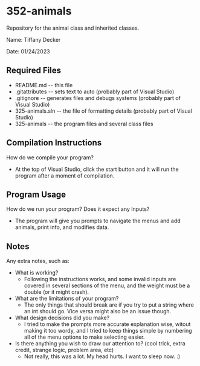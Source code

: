 # 352-animals
Repository for the animal class and inherited classes.

Name: Tiffany Decker

Date: 01/24/2023

## Required Files
* README.md -- this file
* .gitattributes -- sets text to auto (probably part of Visual Studio)
* .gitignore -- generates files and debugs systems (probably part of Visual Studio)
* 325-animals.sln -- the file of formatting details (probably part of Visual Studio)
* 325-animals -- the program files and several class files

## Compilation Instructions
How do we compile your program?
* At the top of Visual Studio, click the start button and it will run the program after a moment of compilation.

## Program Usage
How do we run your program? Does it expect any Inputs?
* The program will give you prompts to navigate the menus and add animals, print info, and modifies data.

## Notes
Any extra notes, such as:
* What is working?
  * Following the instructions works, and some invalid inputs are covered in several sections of the menu, and the weight must be a double (or it might crash).
* What are the limitations of your program?
  * The only things that should break are if you try to put a string where an int should go. Vice versa might also be an issue though.
* What design decisions did you make?
  * I tried to make the prompts more accurate explanation wise, witout making it too wordy, and I tried to keep things simple by numbering all of the menu options to make selecting easier.
* Is there anything you wish to draw our attention to? (cool trick, extra credit, strange logic, problem area, etc)
  * Not really, this was a lot. My head hurts. I want to sleep now. :)
